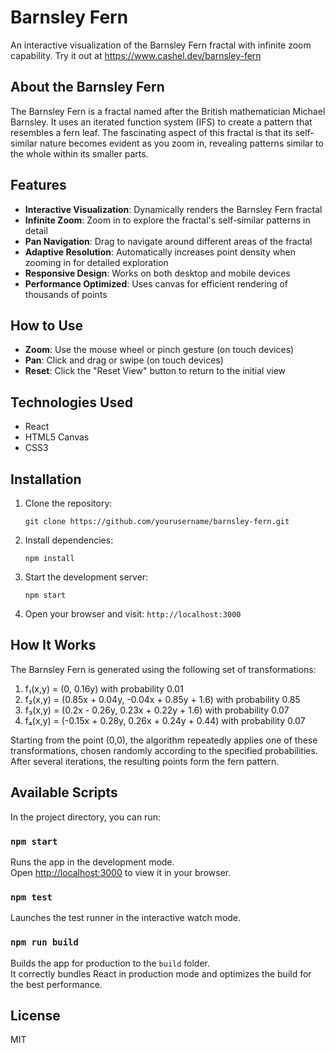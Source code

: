 # Barnsley Fern

An interactive visualization of the Barnsley Fern fractal with infinite zoom capability. Try it out at https://www.cashel.dev/barnsley-fern

## About the Barnsley Fern

The Barnsley Fern is a fractal named after the British mathematician Michael Barnsley. It uses an iterated function system (IFS) to create a pattern that resembles a fern leaf. The fascinating aspect of this fractal is that its self-similar nature becomes evident as you zoom in, revealing patterns similar to the whole within its smaller parts.

## Features

- **Interactive Visualization**: Dynamically renders the Barnsley Fern fractal
- **Infinite Zoom**: Zoom in to explore the fractal's self-similar patterns in detail
- **Pan Navigation**: Drag to navigate around different areas of the fractal
- **Adaptive Resolution**: Automatically increases point density when zooming in for detailed exploration
- **Responsive Design**: Works on both desktop and mobile devices
- **Performance Optimized**: Uses canvas for efficient rendering of thousands of points

## How to Use

- **Zoom**: Use the mouse wheel or pinch gesture (on touch devices)
- **Pan**: Click and drag or swipe (on touch devices)
- **Reset**: Click the "Reset View" button to return to the initial view

## Technologies Used

- React
- HTML5 Canvas
- CSS3

## Installation

1. Clone the repository:
   ```
   git clone https://github.com/yourusername/barnsley-fern.git
   ```

2. Install dependencies:
   ```
   npm install
   ```

3. Start the development server:
   ```
   npm start
   ```

4. Open your browser and visit: `http://localhost:3000`

## How It Works

The Barnsley Fern is generated using the following set of transformations:

1. f₁(x,y) = (0, 0.16y) with probability 0.01
2. f₂(x,y) = (0.85x + 0.04y, -0.04x + 0.85y + 1.6) with probability 0.85
3. f₃(x,y) = (0.2x - 0.26y, 0.23x + 0.22y + 1.6) with probability 0.07
4. f₄(x,y) = (-0.15x + 0.28y, 0.26x + 0.24y + 0.44) with probability 0.07

Starting from the point (0,0), the algorithm repeatedly applies one of these transformations, chosen randomly according to the specified probabilities. After several iterations, the resulting points form the fern pattern.

## Available Scripts

In the project directory, you can run:

### `npm start`

Runs the app in the development mode.\
Open [http://localhost:3000](http://localhost:3000) to view it in your browser.

### `npm test`

Launches the test runner in the interactive watch mode.

### `npm run build`

Builds the app for production to the `build` folder.\
It correctly bundles React in production mode and optimizes the build for the best performance.

## License

MIT
